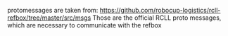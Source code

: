 protomessages are taken from: https://github.com/robocup-logistics/rcll-refbox/tree/master/src/msgs
Those are the official RCLL proto messages, which are necessary to communicate with the refbox

